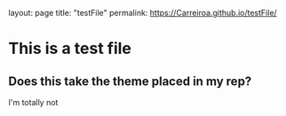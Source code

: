 layout: page
title: "testFile"
permalink: https://Carreiroa.github.io/testFile/

# This is a test file
## Does this take the theme placed in my rep?

I'm totally not 
